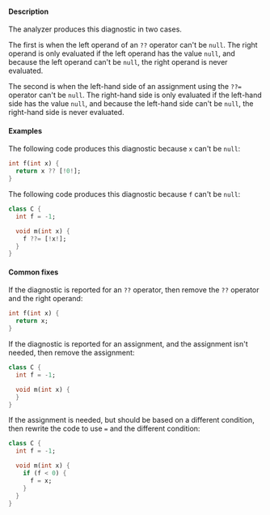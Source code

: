 #### Description

The analyzer produces this diagnostic in two cases.

The first is when the left operand of an `??` operator can't be `null`.
The right operand is only evaluated if the left operand has the value
`null`, and because the left operand can't be `null`, the right operand is
never evaluated.

The second is when the left-hand side of an assignment using the `??=`
operator can't be `null`. The right-hand side is only evaluated if the
left-hand side has the value `null`, and because the left-hand side can't
be `null`, the right-hand side is never evaluated.

#### Examples

The following code produces this diagnostic because `x` can't be `null`:

```dart
int f(int x) {
  return x ?? [!0!];
}
```

The following code produces this diagnostic because `f` can't be `null`:

```dart
class C {
  int f = -1;

  void m(int x) {
    f ??= [!x!];
  }
}
```

#### Common fixes

If the diagnostic is reported for an `??` operator, then remove the `??`
operator and the right operand:

```dart
int f(int x) {
  return x;
}
```

If the diagnostic is reported for an assignment, and the assignment isn't
needed, then remove the assignment:

```dart
class C {
  int f = -1;

  void m(int x) {
  }
}
```

If the assignment is needed, but should be based on a different condition,
then rewrite the code to use `=` and the different condition:

```dart
class C {
  int f = -1;

  void m(int x) {
    if (f < 0) {
      f = x;
    }
  }
}
```